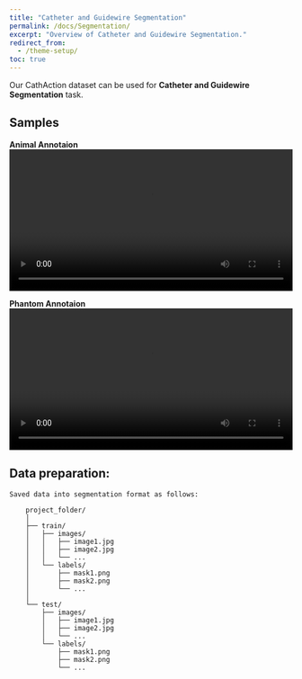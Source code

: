 ```yaml
---
title: "Catheter and Guidewire Segmentation"
permalink: /docs/Segmentation/
excerpt: "Overview of Catheter and Guidewire Segmentation."
redirect_from:
  - /theme-setup/
toc: true
---
```


Our CathAction dataset can be used for **Catheter and Guidewire Segmentation** task.

## Samples
**Animal Annotaion**
<video width="100%" controls>
  <source src="../../assets/images/TMI_Annotation_Seg_Demo_Animal.mp4" type="video/mp4">
  Your browser does not support the video tag.
</video>

**Phantom Annotaion**
<video width="100%" controls>
  <source src="../../assets/images/TMI_Annotation_Seg_Demo_Phantom.mp4" type="video/mp4">
  Your browser does not support the video tag.
</video>

## Data preparation:

    Saved data into segmentation format as follows:
    
        project_folder/                                                    
        │                                                                       
        ├── train/                                                                       
        │   ├── images/                                                                       
        │   │   ├── image1.jpg                                                                       
        │   │   ├── image2.jpg                                                                       
        │   │   └── ...                                                                       
        │   └── labels/                                                                       
        │       ├── mask1.png                                                                       
        │       ├── mask2.png                                                                       
        │       └── ...                                                                       
        │                                                                       
        └── test/                                                                       
            ├── images/                                                                       
            │   ├── image1.jpg                                                                                                                          
            │   ├── image2.jpg                                                                       
            │   └── ...                                                                       
            └── labels/                                                                       
                ├── mask1.png                                                                   
                ├── mask2.png                                                                       
                └── ...                                                                       
